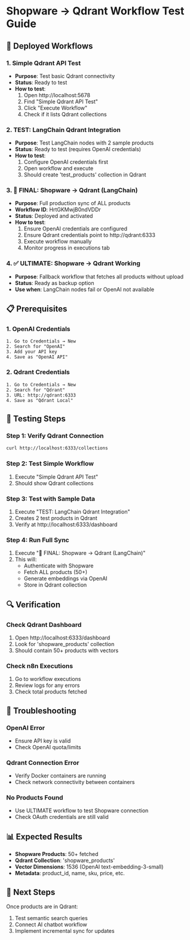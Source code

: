 # Shopware → Qdrant Workflow Test Guide

## 🚀 Deployed Workflows

### 1. Simple Qdrant API Test
- **Purpose**: Test basic Qdrant connectivity
- **Status**: Ready to test
- **How to test**: 
  1. Open http://localhost:5678
  2. Find "Simple Qdrant API Test"
  3. Click "Execute Workflow"
  4. Check if it lists Qdrant collections

### 2. TEST: LangChain Qdrant Integration
- **Purpose**: Test LangChain nodes with 2 sample products
- **Status**: Ready to test (requires OpenAI credentials)
- **How to test**:
  1. Configure OpenAI credentials first
  2. Open workflow and execute
  3. Should create 'test_products' collection in Qdrant

### 3. 🚀 FINAL: Shopware → Qdrant (LangChain)
- **Purpose**: Full production sync of ALL products
- **Workflow ID**: HrtGKMwjB0ndVDDr
- **Status**: Deployed and activated
- **How to test**:
  1. Ensure OpenAI credentials are configured
  2. Ensure Qdrant credentials point to http://qdrant:6333
  3. Execute workflow manually
  4. Monitor progress in executions tab

### 4. ✅ ULTIMATE: Shopware → Qdrant Working
- **Purpose**: Fallback workflow that fetches all products without upload
- **Status**: Ready as backup option
- **Use when**: LangChain nodes fail or OpenAI not available

## 📋 Prerequisites

### 1. OpenAI Credentials
```
1. Go to Credentials → New
2. Search for "OpenAI"
3. Add your API key
4. Save as "OpenAI API"
```

### 2. Qdrant Credentials
```
1. Go to Credentials → New
2. Search for "Qdrant"
3. URL: http://qdrant:6333
4. Save as "Qdrant Local"
```

## 🧪 Testing Steps

### Step 1: Verify Qdrant Connection
```bash
curl http://localhost:6333/collections
```

### Step 2: Test Simple Workflow
1. Execute "Simple Qdrant API Test"
2. Should show Qdrant collections

### Step 3: Test with Sample Data
1. Execute "TEST: LangChain Qdrant Integration"
2. Creates 2 test products in Qdrant
3. Verify at http://localhost:6333/dashboard

### Step 4: Run Full Sync
1. Execute "🚀 FINAL: Shopware → Qdrant (LangChain)"
2. This will:
   - Authenticate with Shopware
   - Fetch ALL products (50+)
   - Generate embeddings via OpenAI
   - Store in Qdrant collection

## 🔍 Verification

### Check Qdrant Dashboard
1. Open http://localhost:6333/dashboard
2. Look for 'shopware_products' collection
3. Should contain 50+ products with vectors

### Check n8n Executions
1. Go to workflow executions
2. Review logs for any errors
3. Check total products fetched

## 🚨 Troubleshooting

### OpenAI Error
- Ensure API key is valid
- Check OpenAI quota/limits

### Qdrant Connection Error
- Verify Docker containers are running
- Check network connectivity between containers

### No Products Found
- Use ULTIMATE workflow to test Shopware connection
- Check OAuth credentials are still valid

## 📊 Expected Results

- **Shopware Products**: 50+ fetched
- **Qdrant Collection**: 'shopware_products'
- **Vector Dimensions**: 1536 (OpenAI text-embedding-3-small)
- **Metadata**: product_id, name, sku, price, etc.

## 🎯 Next Steps

Once products are in Qdrant:
1. Test semantic search queries
2. Connect AI chatbot workflow
3. Implement incremental sync for updates